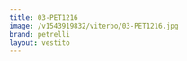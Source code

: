 ```yaml
---
title: 03-PET1216
image: /v1543919832/viterbo/03-PET1216.jpg
brand: petrelli
layout: vestito
---
```

